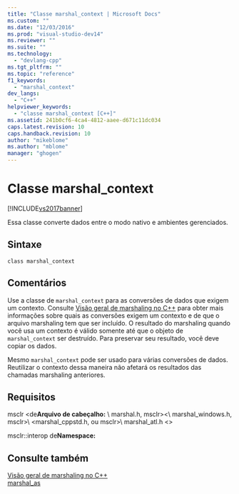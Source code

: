 ```yaml
---
title: "Classe marshal_context | Microsoft Docs"
ms.custom: ""
ms.date: "12/03/2016"
ms.prod: "visual-studio-dev14"
ms.reviewer: ""
ms.suite: ""
ms.technology: 
  - "devlang-cpp"
ms.tgt_pltfrm: ""
ms.topic: "reference"
f1_keywords: 
  - "marshal_context"
dev_langs: 
  - "C++"
helpviewer_keywords: 
  - "classe marshal_context [C++]"
ms.assetid: 241b0cf6-4ca4-4812-aaee-d671c11dc034
caps.latest.revision: 10
caps.handback.revision: 10
author: "mikeblome"
ms.author: "mblome"
manager: "ghogen"
---
```

# Classe marshal_context
[!INCLUDE[vs2017banner](../assembler/inline/includes/vs2017banner.md)]

Essa classe converte dados entre o modo nativo e ambientes gerenciados.  
  
## Sintaxe  
  
```  
class marshal_context  
```  
  
## Comentários  
 Use a classe de `marshal_context` para as conversões de dados que exigem um contexto.  Consulte [Visão geral de marshaling no C\+\+](../dotnet/overview-of-marshaling-in-cpp.md) para obter mais informações sobre quais as conversões exigem um contexto e de que o arquivo marshaling tem que ser incluído.  O resultado do marshaling quando você usa um contexto é válido somente até que o objeto de `marshal_context` ser destruído.  Para preservar seu resultado, você deve copiar os dados.  
  
 Mesmo `marshal_context` pode ser usado para várias conversões de dados.  Reutilizar o contexto dessa maneira não afetará os resultados das chamadas marshaling anteriores.  
  
## Requisitos  
 msclr \<de**Arquivo de cabeçalho:** \\ marshal.h, msclr\>\<\\ marshal\_windows.h, msclr\>\\ \<marshal\_cppstd.h, ou msclr\>\\ marshal\_atl.h \<\>  
  
 msclr::interop de**Namespace:**  
  
## Consulte também  
 [Visão geral de marshaling no C\+\+](../dotnet/overview-of-marshaling-in-cpp.md)   
 [marshal\_as](../dotnet/marshal-as.md)